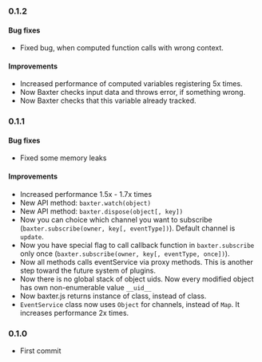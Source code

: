 ### 0.1.2
#### Bug fixes
* Fixed bug, when computed function calls with wrong context.

#### Improvements
* Increased performance of computed variables registering 5x times.
* Now Baxter checks input data and throws error, if something wrong.
* Now Baxter checks that this variable already tracked.


### 0.1.1
#### Bug fixes
* Fixed some memory leaks

#### Improvements
* Increased performance 1.5x - 1.7x times
* New API method: `baxter.watch(object)`
* New API method: `baxter.dispose(object[, key])`
* Now you can choice which channel you want to subscribe (`baxter.subscribe(owner, key[, eventType])`). Default channel is `update`.
* Now you have special flag to call callback function in  `baxter.subscribe` only once (`baxter.subscribe(owner, key[, eventType, once])`).
* Now all methods calls eventService via proxy methods. This is another step toward the future system of plugins.
* Now there is no global stack of object uids. Now every modified object has own non-enumerable value `__uid__`
* Now baxter.js returns instance of class, instead of class.
* `EventService` class now uses `Object` for channels, instead of `Map`. It increases performance 2x times.


### 0.1.0
* First commit
